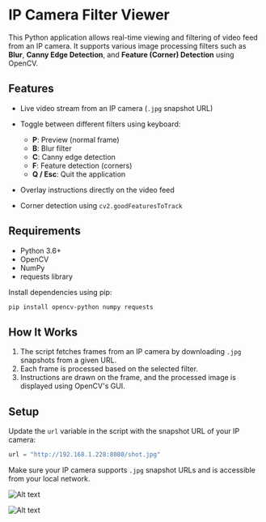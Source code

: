 # IP Camera Filter Viewer

This Python application allows real-time viewing and filtering of video feed from an IP camera. It supports various image processing filters such as **Blur**, **Canny Edge Detection**, and **Feature (Corner) Detection** using OpenCV.

## Features

* Live video stream from an IP camera (`.jpg` snapshot URL)
* Toggle between different filters using keyboard:

  * **P**: Preview (normal frame)
  * **B**: Blur filter
  * **C**: Canny edge detection
  * **F**: Feature detection (corners)
  * **Q / Esc**: Quit the application
* Overlay instructions directly on the video feed
* Corner detection using `cv2.goodFeaturesToTrack`

## Requirements
* Python 3.6+
* OpenCV
* NumPy
* requests library

Install dependencies using pip:

```bash
pip install opencv-python numpy requests
```

## How It Works

1. The script fetches frames from an IP camera by downloading `.jpg` snapshots from a given URL.
2. Each frame is processed based on the selected filter.
3. Instructions are drawn on the frame, and the processed image is displayed using OpenCV's GUI.

## Setup

Update the `url` variable in the script with the snapshot URL of your IP camera:

```python
url = "http://192.168.1.228:8080/shot.jpg"
```

Make sure your IP camera supports `.jpg` snapshot URLs and is accessible from your local network.


![Alt text](Assets/Features.png?raw=true "Feature")

![Alt text](Assets/Canny.png?raw=true "Feature")
